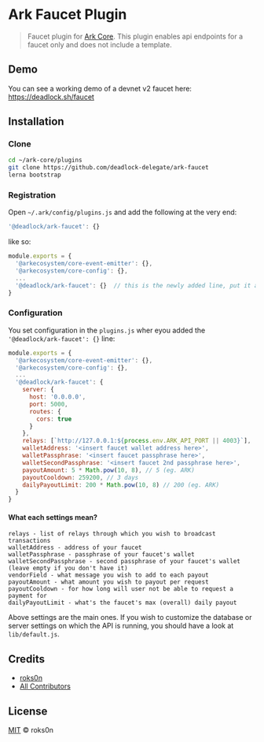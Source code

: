 # Ark Faucet Plugin

> Faucet plugin for [Ark Core](https://github.com/ArkEcosystem/core). This plugin enables api endpoints for a faucet only and does not include a template.

## Demo

You can see a working demo of a devnet v2 faucet here: https://deadlock.sh/faucet

## Installation

### Clone

```bash
cd ~/ark-core/plugins
git clone https://github.com/deadlock-delegate/ark-faucet
lerna bootstrap
```

### Registration

Open `~/.ark/config/plugins.js` and add the following at the very end:

```js
'@deadlock/ark-faucet': {}
```

like so:

```js
module.exports = {
  '@arkecosystem/core-event-emitter': {},
  '@arkecosystem/core-config': {},
  ...
  '@deadlock/ark-faucet': {}  // this is the newly added line, put it at the very end
}
```

### Configuration

You set configuration in the `plugins.js` wher eyou added the `'@deadlock/ark-faucet': {}` line:

```js
module.exports = {
  '@arkecosystem/core-event-emitter': {},
  '@arkecosystem/core-config': {},
  ...
  '@deadlock/ark-faucet': {
    server: {
      host: '0.0.0.0',
      port: 5000,
      routes: {
        cors: true
      }
    },
    relays: [`http://127.0.0.1:${process.env.ARK_API_PORT || 4003}`],
    walletAddress: '<insert faucet wallet address here>',
    walletPassphrase: '<insert faucet passphrase here>',
    walletSecondPassphrase: '<insert faucet 2nd passphrase here>',
    payoutAmount: 5 * Math.pow(10, 8), // 5 (eg. ARK)
    payoutCooldown: 259200, // 3 days
    dailyPayoutLimit: 200 * Math.pow(10, 8) // 200 (eg. ARK)
  }
}
```

#### What each settings mean?

```
relays - list of relays through which you wish to broadcast transactions
walletAddress - address of your faucet
walletPassphrase - passphrase of your faucet's wallet
walletSecondPassphrase - second passphrase of your faucet's wallet (leave empty if you don't have it)
vendorField - what message you wish to add to each payout
payoutAmount - what amount you wish to payout per request
payoutCooldown - for how long will user not be able to request a payment for
dailyPayoutLimit - what's the faucet's max (overall) daily payout
```

Above settings are the main ones. If you wish to customize the database or server settings on which
the API is running, you should have a look at `lib/default.js`.

## Credits

- [roks0n](https://github.com/roks0n)
- [All Contributors](../../../../contributors)

## License

[MIT](LICENSE) © roks0n
